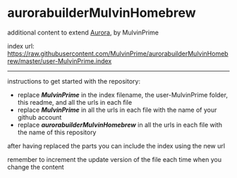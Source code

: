 # aurorabuilderMulvinHomebrew
additional content to extend [Aurora](https://aurorabuilder.com/), by MulvinPrime

index url: https://raw.githubusercontent.com/MulvinPrime/aurorabuilderMulvinHomebrew/master/user-MulvinPrime.index

---

instructions to get started with the repository:

- replace ***MulvinPrime*** in the index filename, the user-MulvinPrime folder, this readme, and all the urls in each file
- replace ***MulvinPrime*** in all the urls in each file with the name of your github account
- replace ***aurorabuilderMulvinHomebrew*** in all the urls in each file with the name of this repository

after having replaced the parts you can include the index using the new url

remember to increment the update version of the file each time when you change the content
